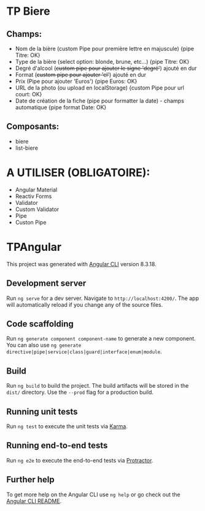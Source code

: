 # TP Biere

## Champs:
- Nom de la bière (custom Pipe pour première lettre en majuscule)                 {pipe Titre: OK}
- Type de la bière (select option: blonde, brune, etc...)                         {pipe Titre: OK}
- Degré d'alcool (~~custom pipe pour ajouter le signe 'degré'~~) ajouté en dur
- Format (~~custom pipe pour ajouter 'cl'~~) ajouté en dur
- Prix (Pipe pour ajouter 'Euros')                                                {pipe Euros: OK}
- URL de la photo (ou upload en localStorage)                                     {custom Pipe pour url court: OK}
- Date de création de la fiche (pipe pour formatter la date) - champs automatique {pipe format Date: OK}

## Composants:
- biere
- list-biere

# A UTILISER (OBLIGATOIRE):
- Angular Material
- Reactiv Forms
- Validator
- Custom Validator
- Pipe
- Custon Pipe

# TPAngular

This project was generated with [Angular CLI](https://github.com/angular/angular-cli) version 8.3.18.

## Development server

Run `ng serve` for a dev server. Navigate to `http://localhost:4200/`. The app will automatically reload if you change any of the source files.

## Code scaffolding

Run `ng generate component component-name` to generate a new component. You can also use `ng generate directive|pipe|service|class|guard|interface|enum|module`.

## Build

Run `ng build` to build the project. The build artifacts will be stored in the `dist/` directory. Use the `--prod` flag for a production build.

## Running unit tests

Run `ng test` to execute the unit tests via [Karma](https://karma-runner.github.io).

## Running end-to-end tests

Run `ng e2e` to execute the end-to-end tests via [Protractor](http://www.protractortest.org/).

## Further help

To get more help on the Angular CLI use `ng help` or go check out the [Angular CLI README](https://github.com/angular/angular-cli/blob/master/README.md).
